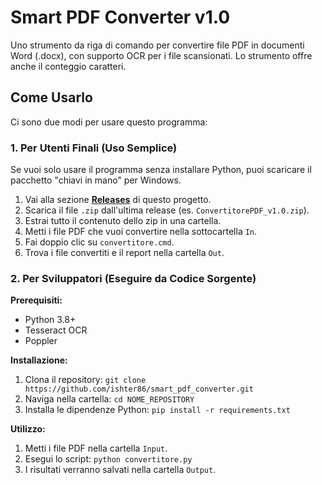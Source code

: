# Smart PDF Converter v1.0

Uno strumento da riga di comando per convertire file PDF in documenti Word (.docx), con supporto OCR per i file scansionati. Lo strumento offre anche il conteggio caratteri.

## Come Usarlo

Ci sono due modi per usare questo programma:

### 1. Per Utenti Finali (Uso Semplice)
Se vuoi solo usare il programma senza installare Python, puoi scaricare il pacchetto "chiavi in mano" per Windows.
1.  Vai alla sezione **[Releases](https://github.com/ishter86/smart_pdf_converter/releases)** di questo progetto.
2.  Scarica il file `.zip` dall'ultima release (es. `ConvertitorePDF_v1.0.zip`).
3.  Estrai tutto il contenuto dello zip in una cartella.
4.  Metti i file PDF che vuoi convertire nella sottocartella `In`.
5.  Fai doppio clic su `convertitore.cmd`.
6.  Trova i file convertiti e il report nella cartella `Out`.

### 2. Per Sviluppatori (Eseguire da Codice Sorgente)

**Prerequisiti:**
- Python 3.8+
- Tesseract OCR
- Poppler

**Installazione:**
1.  Clona il repository: `git clone https://github.com/ishter86/smart_pdf_converter.git`
2.  Naviga nella cartella: `cd NOME_REPOSITORY`
3.  Installa le dipendenze Python: `pip install -r requirements.txt`

**Utilizzo:**
1.  Metti i file PDF nella cartella `Input`.
2.  Esegui lo script: `python convertitore.py`
3.  I risultati verranno salvati nella cartella `Output`.
